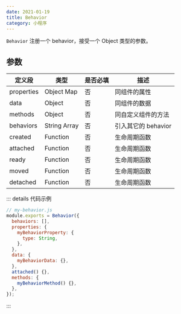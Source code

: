 ```yaml
---
date: 2021-01-19
title: Behavior
category: 小程序
---
```


`Behavior` 注册一个 behavior，接受一个 Object 类型的参数。

## 参数

| 定义段     | 类型         | 是否必填 | 描述                |
| ---------- | ------------ | -------- | ------------------- |
| properties | Object Map   | 否       | 同组件的属性        |
| data       | Object       | 否       | 同组件的数据        |
| methods    | Object       | 否       | 同自定义组件的方法  |
| behaviors  | String Array | 否       | 引入其它的 behavior |
| created    | Function     | 否       | 生命周期函数        |
| attached   | Function     | 否       | 生命周期函数        |
| ready      | Function     | 否       | 生命周期函数        |
| moved      | Function     | 否       | 生命周期函数        |
| detached   | Function     | 否       | 生命周期函数        |

::: details 代码示例

```js
// my-behavior.js
module.exports = Behavior({
  behaviors: [],
  properties: {
    myBehaviorProperty: {
      type: String,
    },
  },
  data: {
    myBehaviorData: {},
  },
  attached() {},
  methods: {
    myBehaviorMethod() {},
  },
});
```

:::

